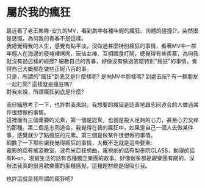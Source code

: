 # 屬於我的瘋狂


最近看了老王樂隊-安九的MV，看到劇中各種年輕的瘋狂、肉體的碰撞(?，突然很是感慨，為何我的青春不是這樣。  
我總覺得我的人生，感覺有點平淡，沒做過甚麼特別瘋狂的事情，看著MV中一群年輕人在海邊的廢墟裡烤肉、玩仙女棒、互相餵食打鬧，總覺得有些羨慕，為何我就沒有過這樣的經歷?
細數自己的青春，好像沒有做過甚麼特別"瘋狂"的事情，覺得自己大概都在做些正經八百的事。  
只是，所謂的"瘋狂"到底又是什麼樣呢? 是向MV中那樣嗎? 到處去玩? 有一群朋友一起打鬧? 這樣就是瘋狂嗎?  
對我來說，所謂瘋狂到底是什麼?  

我仔細思考了一下，也許對我來說，我想要的瘋狂是認真地跟志同道合的人做過某件很想做的事情。  
這裡面有三個重要的元素，第一個是認真，也就是投入足夠的心力，甚至心力交瘁的那種。第二個是志同道合，我覺得在我的瘋狂中，如果是自己一個人去做某件事，感覺就少了點瘋狂的元素。第三個是做某件很想做的事情。  
細數了一下那些讓我覺得瘋狂的事情，大概不乏就是這些要素:  
電影的話有搖滾教室、波希米亞狂想曲，電視劇的話有梨泰院CLASS，動漫的話有K-on，現實生活的話有各種獨立樂團的故事。好像很多都是跟樂團有關的，沒辦法我真的很喜歡樂團的那種感覺，這種題材總是很吸引我。  

也許這就是我所謂的瘋狂吧?
